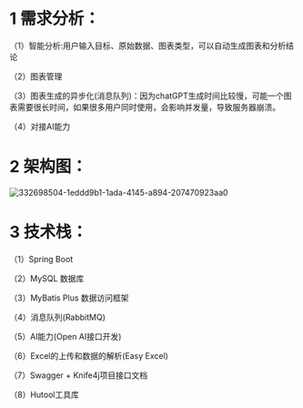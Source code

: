 # 1 需求分析：

（1）智能分析:用户输入目标、原始数据、图表类型，可以自动生成图表和分析结论

（2）图表管理

（3）图表生成的异步化(消息队列)：因为chatGPT生成时间比较慢，可能一个图表需要很长时间，如果很多用户同时使用，会影响并发量，导致服务器崩溃。

（4）对接AI能力

# 2 架构图：

![332698504-1eddd9b1-1ada-4145-a894-207470923aa0](https://github.com/swx2021/DataElf/assets/80183322/c93947cd-a454-4c04-b5d1-83d5ea0054ed)





# 3 技术栈：

（1）Spring Boot

（2）MySQL 数据库

（3）MyBatis Plus 数据访问框架

（4）消息队列(RabbitMQ)

（5）Al能力(Open AI接口开发)

（6）Excel的上传和数据的解析(Easy Excel)

（7）Swagger + Knife4j项目接口文档

（8）Hutool工具库

